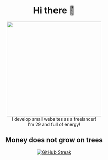 
# <div id="header" align="center"> Hi there 👋

<div id="header" align="center">
  <img src="https://media3.giphy.com/media/tPjlmJzj9Z99vwF5dV/giphy.gif?cid=790b7611b98e36396379f623aca76bf01dbdd12c8b7f7ecb&rid=giphy.gif&ct=s" width="300"/>
</div>

<div id="header" align="center"> I develop small websites as a freelancer! 

<div id="header" align="center"> I'm 29 and full of energy!

## Money does not grow on trees

[![GitHub Streak](http://github-readme-streak-stats.herokuapp.com?user=allaw32wall&theme=dark&background=000000)](https://git.io/streak-stats)
